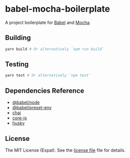 babel-mocha-boilerplate
=======================
A project boilerplate for [Babel](https://babeljs.io/) and [Mocha](https://mochajs.org/).

Building
--------
```sh
yarn build # Or alternatively `npm run build`
```

Testing
-------
```sh
yarn test # Or alternatively `npm test`
```

Dependencies Reference
----------------------
- [@babel/node](https://babeljs.io/docs/en/babel-node.html)
- [@babel/preset-env](https://babeljs.io/docs/en/babel-preset-env)
- [chai](https://www.chaijs.com/)
- [core-js](https://github.com/zloirock/core-js)
- [husky](https://typicode.github.io/husky/)

License
-------
The MIT License (Expat). See the [license file](LICENSE) file for details.
